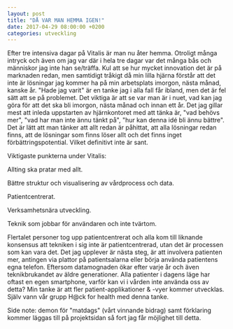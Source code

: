 ```yaml
---
layout: post
title: "DÅ VAR MAN HEMMA IGEN!"
date: 2017-04-29 08:00:00 +0200
categories: utveckling
---
```

Efter tre intensiva dagar på Vitalis är man nu åter hemma. Otroligt många intryck och även om jag var där i hela tre dagar var det många bås och människor jag inte han se/träffa. Kul att se hur mycket innovation det är på marknaden redan, men samtidigt tråkigt då min lilla hjärna förstår att det inte är lösningar jag kommer ha på min arbetsplats imorgon, nästa månad, kanske år. "Hade jag varit" är en tanke jag i alla fall får ibland, men det är fel sätt att se på problemet. Det viktiga är att se var man är i nuet, vad kan jag göra för att det ska bli imorgon, nästa månad och innan ett år. Det jag gillar mest att inleda uppstarten av hjärnkontoret med att tänka är, "vad behövs mer", "vad har man inte ännu tänkt på", "hur kan denna idé bli ännu bättre". Det är lätt att man tänker att allt redan är påhittat, att alla lösningar redan finns, att de lösningar som finns löser allt och det finns inget förbättringspotential. Vilket definitivt inte är sant.

Viktigaste punkterna under Vitalis:

Allting ska pratar med allt.

Bättre struktur och visualisering av vårdprocess och data.

Patientcentrerat.

Verksamhetsnära utveckling.

Teknik som jobbar för användaren och inte tvärtom.

Flertalet personer tog upp patientcentrerat och alla kom till liknande konsensus att tekniken i sig inte är patientcentrerad, utan det är processen som kan vara det. Det jag upplever är nästa steg, är att involvera patienten mer, antingen via plattor på patientsalarna eller börja använda patientens egna telefon. Eftersom datamognaden ökar efter varje år och även teknikbrukandet av äldre generationer. Alla patienter i dagens läge har oftast en egen smartphone, varför kan vi i vården inte använda oss av detta? Min tanke är att fler patient-applikationer & -vyer kommer utvecklas. Själv vann vår grupp H@ck for health med denna tanke.

Side note: demon för "matdags" (vårt vinnande bidrag) samt förklaring kommer läggas till på projektsidan så fort jag får möjlighet till detta.